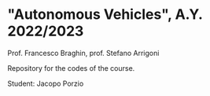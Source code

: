 # "Autonomous Vehicles", A.Y. 2022/2023

Prof. Francesco Braghin, prof. Stefano Arrigoni

Repository for the codes of the course.

Student:
Jacopo Porzio


